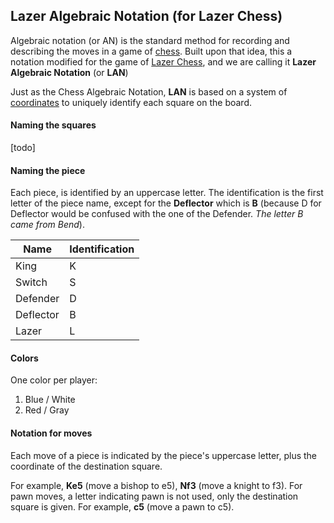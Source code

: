 ## Lazer Algebraic Notation (for Lazer Chess)

Algebraic notation (or AN) is the standard method for recording and describing the moves in a game of [chess](https://en.wikipedia.org/wiki/Chess). Built upon that idea, this a notation modified for the game of [Lazer Chess](https://en.wikipedia.org/wiki/Laser_Chess), and we are calling it **Lazer Algebraic Notation** (or **LAN**)

Just as the Chess Algebraic Notation, **LAN** is based on a system of [coordinates](https://en.wikipedia.org/wiki/Coordinates) to uniquely identify each square on the board.



#### **Naming the squares**

[todo]



#### Naming the piece

Each piece, is identified by an uppercase letter.
The identification is the first letter of the piece name, except for the **Deflector** which is **B** (because D for Deflector would be confused with the one of the Defender. *The letter B came from Bend*).

| Name      | Identification |
| --------- | -------------- |
| King      | K              |
| Switch    | S              |
| Defender  | D              |
| Deflector | B              |
| Lazer     | L              |



#### Colors

One color per player:

1. Blue / White
2. Red / Gray



#### Notation for moves

Each move of a piece is indicated by the piece's uppercase letter, plus the coordinate of the destination square.

For example, **Ke5** (move a bishop to e5), **Nf3** (move a knight to f3). For pawn moves, a letter indicating pawn is not used, only the destination square is given. For example, **c5** (move a pawn to c5).